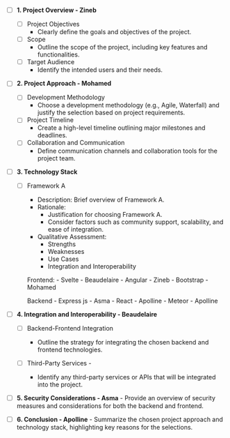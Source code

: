 - [ ] **1. Project Overview - Zineb**

    - [ ] Project Objectives
		- Clearly define the goals and objectives of the project.
    - [ ] Scope
		- Outline the scope of the project, including key features and functionalities.
    - [ ] Target Audience
		- Identify the intended users and their needs.

- [ ] **2. Project Approach - Mohamed**
    - [ ] Development Methodology
		- Choose a development methodology (e.g., Agile, Waterfall) and justify the selection based on project requirements.
    - [ ] Project Timeline
		- Create a high-level timeline outlining major milestones and deadlines.
    - [ ] Collaboration and Communication
		- Define communication channels and collaboration tools for the project team.

- [ ] **3. Technology Stack**

	- [ ] Framework A
		- Description: Brief overview of Framework A.
		- Rationale:
			- Justification for choosing Framework A.
			- Consider factors such as community support, scalability, and ease of integration.
		- Qualitative Assessment:
			- Strengths
			- Weaknesses
			- Use Cases
			- Integration and Interoperability

		Frontend:
 			- Svelte - Beaudelaire
 			- Angular - Zineb
 			- Bootstrap - Mohamed

 		Backend
 			- Express js - Asma
 			- React - Apolline
 			- Meteor - Apolline

- [ ] **4. Integration and Interoperability - Beaudelaire**

    - [ ] Backend-Frontend Integration 
		- Outline the strategy for integrating the chosen backend and frontend technologies.

    - [ ] Third-Party Services -  
		- Identify any third-party services or APIs that will be integrated into the project.

- [ ] **5. Security Considerations - Asma**
		- Provide an overview of security measures and considerations for both the backend and frontend.

- [ ] **6. Conclusion - Apolline**
		- Summarize the chosen project approach and technology stack, highlighting key reasons for the selections.

